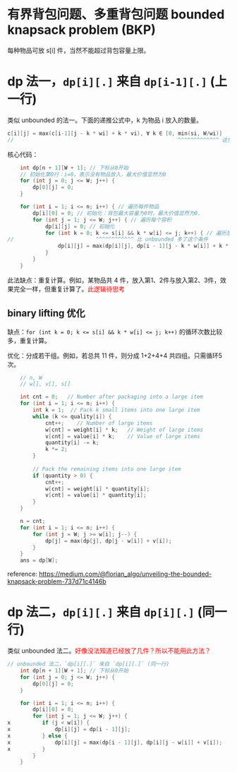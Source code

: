 # 有界背包问题、多重背包问题 bounded knapsack problem (BKP)

每种物品可放 s[i] 件，当然不能超过背包容量上限。

# dp 法一，`dp[i][.]` 来自 `dp[i-1][.]` (上一行)

类似 unbounded 的法一。下面的递推公式中，k 为物品 i 放入的数量。

```c++
c[i][j] = max(c[i-1][j - k * wi] + k * vi), ∀ k ∈ [0, min(si, W/wi)]
//                                                    ^^^^^^^^^^^^^ 这里要跟 s[i] 比较
```

核心代码：
```cpp
    int dp[n + 1][W + 1]; // 下标从0开始
    // 初始化第0行：i=0，表示没有物品放入，最大价值显然为0
    for (int j = 0; j <= W; j++) {
        dp[0][j] = 0;
    }

    for (int i = 1; i <= n; i++) { // 遍历每件物品
        dp[i][0] = 0; // 初始化：背包最大容量为0时，最大价值显然为0.
        for (int j = 1; j <= W; j++) { // 遍历每个容积
            dp[i][j] = 0; // 初始化
            for (int k = 0; k <= s[i] && k * w[i] <= j; k++) { // 遍历放多少件
//                          ^^^^^^^^^^^^ 比 unbounded 多了这个条件
                dp[i][j] = max(dp[i][j], dp[i - 1][j - k * w[i]] + k * v[i]);
            }
        }
    }
```

此法缺点：重复计算。例如，某物品共 4 件，放入第1、2件与放入第2、3件，效果完全一样，但重复计算了。<font color="red">此逻辑待思考</font>

## binary lifting 优化

缺点：`for (int k = 0; k <= s[i] && k * w[i] <= j; k++)` 的循环次数比较多，重复计算。

优化：分成若干组。例如，若总共 11 件，则分成 1+2+4+4 共四组。只需循环5次。

```cpp
    // n, W
    // w[], v[], s[]

    int cnt = 0;   // Number after packaging into a large item
    for (int i = 1; i <= n; i++) {        
        int k = 1;  // Pack k small items into one large item
        while (k <= quality[i]) {
            cnt++;    // Number of large items
            w[cnt] = weight[i] * k;   // Weight of large items
            v[cnt] = value[i] * k;    // Value of large items
            quantity[i] -= k;
            k *= 2; 
        }
        
        // Pack the remaining items into one large item
        if (quantity > 0) {
            cnt++;
            w[cnt] = weight[i] * quantity[i]; 
            v[cnt] = value[i] * quantity[i];
        }
    }

    n = cnt;
    for (int i = 1; i <= n; i++) {
        for (int j = W; j >= w[i]; j--) {
            dp[j] = max(dp[j], dp[j - w[i]] + v[i]);
        }
    }
    ans = dp[W];
```

reference: https://medium.com/@florian_algo/unveiling-the-bounded-knapsack-problem-737d71c4146b

# dp 法二，`dp[i][.]` 来自 `dp[i][.]` (同一行)

类似 unbounded 法二。<font color="red">好像没法知道已经放了几件？所以不能用此方法？</font>

```cpp
// unbounded 法二，`dp[i][.]` 来自 `dp[i][.]` (同一行)
    int dp[n + 1][W + 1]; // 下标从0开始
    for (int j = 0; j <= W; j++) {
        dp[0][j] = 0;
    }

    for (int i = 1; i <= n; i++) {
        dp[i][0] = 0;
        for (int j = 1; j <= W; j++) {
x          if (j < w[i]) {
x              dp[i][j] = dp[i - 1][j];
x          } else {
x              dp[i][j] = max(dp[i - 1][j], dp[i][j - w[i]] + v[i]);
x          }
        }
    }
```

